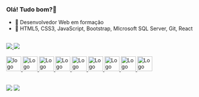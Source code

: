 ### Olá! Tudo bom?👋 


- 🔭 Desenvolvedor Web em formação
- 🌱 HTML5, CSS3, JavaScript, Bootstrap, MIcrosoft SQL Server, Git, React

<br>

<div>
   <a href="https://github.com/fabiosoares-silva">
   <img heigth="180em" src="https://github-readme-stats.vercel.app/api?username=fabiosoares-silva&show_icons=true&theme=tokyonight&include_all_comits-true&count_private=true"/>
   <img heigth="180em" src="https://github-readme-stats.vercel.app/api/top-langs/?username=fabiosoares-silva&layout=compact&langs_count=16&theme=tokyonight"/>
</div>

<div style="display: inline_block"><br>                                 
  <img align "center" alt="logo HTML" heigth="30" width="40" src="https://cdn.jsdelivr.net/gh/devicons/devicon/icons/html5/html5-original.svg" />
  <img align "center" alt="Logo CSS3" heigth="30" width="40" src="https://cdn.jsdelivr.net/gh/devicons/devicon/icons/css3/css3-original.svg" />
  <img align "center" alt="Logo JavaScript" heigth="30" width="40" src="https://cdn.jsdelivr.net/gh/devicons/devicon/icons/javascript/javascript-original.svg" />
  <img align "center" alt="Logo SQL-Server" heigth="30" width="40" src="https://www.freeiconspng.com/uploads/sql-server-icon-png-1.png"/>
  <img align "center" alt="Logo Bootstrap" heigth="30" width="40" src="https://cdn.jsdelivr.net/gh/devicons/devicon/icons/bootstrap/bootstrap-original.svg" />
  <img align "center" alt="Logo React" heigth="30" width="40" src="https://upload.wikimedia.org/wikipedia/commons/thumb/a/a7/React-icon.svg/2300px-React-icon.svg.png"/>
  <img align "center" alt="Logo React" heigth="30" width="40" src="https://upload.wikimedia.org/wikipedia/commons/thumb/e/ee/.NET_Core_Logo.svg/2048px-.NET_Core_Logo.svg.png"/>
  <img align "center" alt="Logo React" heigth="30" width="40" src="https://growiz.com.br/wp-content/uploads/2020/08/kisspng-c-programming-language-logo-microsoft-visual-stud-atlas-portfolio-5b899192d7c600.1628571115357423548838.png"/>
  <img align "center" alt="Logo React" heigth="30" width="40" src="https://upload.wikimedia.org/wikipedia/commons/thumb/9/98/WordPress_blue_logo.svg/1200px-WordPress_blue_logo.svg.png"/>
  
   
   
</div>
  
   <br>
   <br>

<div>   
   <a href="https://www.linkedin.com/in/fabiosoaressilva" target="_blank"><img src="https://img.shields.io/badge/LinkedIn-0077B5?style=for-the-badge&logo=linkedin&logoColor=white" target="_blank"></a>
   <a href="mailto:fabiosores.soares@gmail.com" target="_blank"><img src="https://img.shields.io/badge/Gmail-D14836?style=for-the-badge&logo=gmail&logoColor=white"></a>  
</div>
